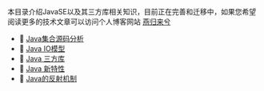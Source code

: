 本目录介绍JavaSE以及其三方库相关知识，目前正在完善和迁移中，如果您希望阅读更多的技术文章可以访问个人博客网站 [燕归来兮](https://www.zhoutao123.com/page/book/3)

+ 🌲 [Java集合源码分析](./collection)
+ 🌲 [Java IO模型](./io)
+ 🌲 [Java 三方库](./lib)
+ 🌲 [Java 新特性](./new_feature)
+ 🌲 [Java的反射机制](./reflect)